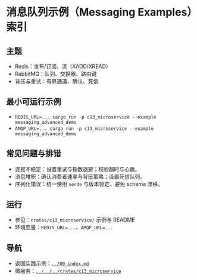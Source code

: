 # 消息队列示例（Messaging Examples）索引

## 主题

- Redis：发布/订阅、流（XADD/XREAD）
- RabbitMQ：队列、交换器、路由键
- 背压与重试：有界通道、确认、死信

## 最小可运行示例

- `REDIS_URL=... cargo run -p c13_microservice --example messaging_advanced_demo`
- `AMQP_URL=... cargo run -p c13_microservice --example messaging_advanced_demo`

## 常见问题与排错

- 连接不稳定：设置重试与指数退避；校验超时与心跳。
- 消息堆积：确认消费者速率与背压策略；设置死信队列。
- 序列化错误：统一使用 `serde` 与版本锁定，避免 schema 漂移。

## 运行

- 参见：`crates/c13_microservice/` 示例与 README
- 环境变量：`REDIS_URL=...`、`AMQP_URL=...`

## 导航

- 返回实践示例：[`../00_index.md`](../00_index.md)
- 微服务：[`../../../crates/c13_microservice`](../../../crates/c13_microservice/)

